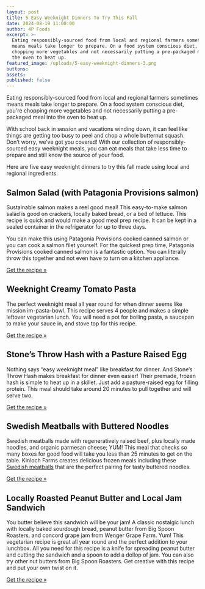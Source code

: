 ```yaml
---
layout: post
title: 5 Easy Weeknight Dinners To Try This Fall
date: 2024-08-19 11:00:00
author: 4P Foods
excerpt: >-
  Eating responsibly-sourced food from local and regional farmers sometimes
  means meals take longer to prepare. On a food system conscious diet, you're
  chopping more vegetables and not necessarily putting a pre-packaged meal into
  the oven to heat up.
featured_image: /uploads/5-easy-weeknight-dinners-3.png
buttons:
assets:
published: false
---
```

<div class="editable"></div>

Eating responsibly-sourced food from local and regional farmers sometimes means meals take longer to prepare. On a food system conscious diet, you're chopping more vegetables and not necessarily putting a pre-packaged meal into the oven to heat up.

With school back in session and vacations winding down, it can feel like things are getting too busy to peel and chop a whole butternut squash. Don’t worry, we’ve got you covered! With our collection of responsibly-sourced easy weeknight meals, you can eat meals that take less time to prepare and still know the source of your food.

Here are five easy weeknight dinners to try this fall made using local and regional ingredients.

## Salmon Salad (with Patagonia Provisions salmon)

Sustainable salmon makes a reel good meal! This easy-to-make salmon salad is good on crackers, locally baked bread, or a bed of lettuce. This recipe is quick and would make a good meal prep recipe. It can be kept in a sealed container in the refrigerator for up to three days.

You can make this using Patagonia Provisions cooked canned salmon or you can cook a salmon filet yourself. For the quickest prep time, Patagonia Provisions cooked canned salmon is a fantastic option. You can literally throw this together and not even have to turn on a kitchen appliance.

[Get the recipe »](https://4pfoods.com/recipes/easy-salmon-salad-lunch-recipe/)

## Weeknight Creamy Tomato Pasta

The perfect weeknight meal all year round for when dinner seems like mission im-pasta-bowl. This recipe serves 4 people and makes a simple leftover vegetarian lunch. You will need a pot for boiling pasta, a saucepan to make your sauce in, and stove top for this recipe.

[Get the recipe »](https://4pfoods.com/recipes/fast-weeknight-creamy-tomato-pasta-dinner-recipe/)

## Stone’s Throw Hash with a Pasture Raised Egg

Nothing says “easy weeknight meal” like breakfast for dinner. And Stone’s Throw Hash makes breakfast for dinner even easier! Their premade, frozen hash is simple to heat up in a skillet. Just add a pasture-raised egg for filling protein. This meal should take around 20 minutes to pull together and will serve two.

[Get the recipe »](https://4pfoods.com/recipes/quick-hash-with-a-pasture-raised-egg-breakfast-recipe/)

## Swedish Meatballs with Buttered Noodles

Swedish meatballs made with regeneratively raised beef, plus locally made noodles, and organic parmesan cheese; YUM! This meal that checks so many boxes for good food will take you less than 25 minutes to get on the table. Kinloch Farms creates delicious frozen meals including these [Swedish meatballs](https://shop.4pfoods.com/product/swedish-meatballs-kinloch-farm) that are the perfect pairing for tasty buttered noodles.

[Get the recipe »](https://4pfoods.com/recipes/quick-swedish-meatballs-with-buttered-noodles-dinner-recipe/)

## Locally Roasted Peanut Butter and Local Jam Sandwich

You butter believe this sandwich will be your jam! A classic nostalgic lunch with locally baked sourdough bread, peanut butter from Big Spoon Roasters, and concord grape jam from Wenger Grape Farm. Yum! This vegetarian recipe is great all year round and the perfect addition to your lunchbox. All you need for this recipe is a knife for spreading peanut butter and cutting the sandwich and a spoon to add a dollop of jam. You can also try other nut butters from Big Spoon Roasters. Get creative with this recipe and put your own twist on it.

[Get the recipe »](https://4pfoods.com/recipes/locally-roasted-peanut-butter-and-local-jam-sandwich-lunch-recipe/)

<br>